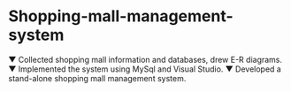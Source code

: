 # Shopping-mall-management-system

 ▼ Collected shopping mall information and databases, drew E-R diagrams. 
 ▼ Implemented the system using MySql and Visual Studio. 
 ▼ Developed a stand-alone shopping mall management system.
